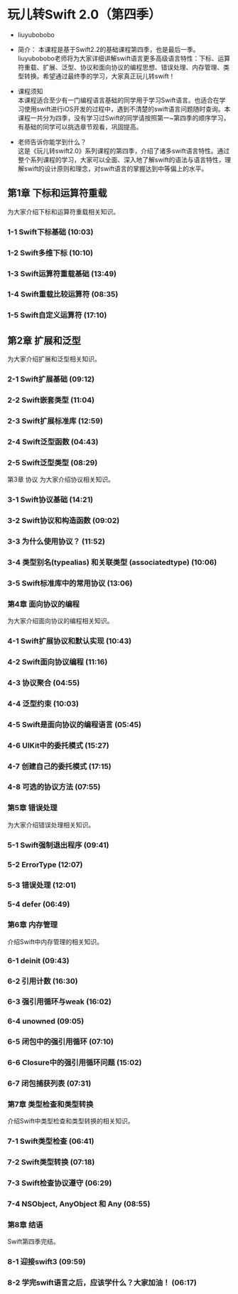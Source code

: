 # 玩儿转Swift 2.0（第四季）
 
- liuyubobobo  

- 简介：
本课程是基于Swift2.2的基础课程第四季，也是最后一季。liuyubobobo老师将为大家详细讲解swift语言更多高级语言特性：下标、运算符重载、扩展、泛型、协议和面向协议的编程思想、错误处理、内存管理、类型转换。希望通过最终季的学习，大家真正玩儿转swift！ 

- 课程须知  
本课程适合至少有一门编程语言基础的同学用于学习Swift语言。也适合在学习使用swift进行iOS开发的过程中，遇到不清楚的swift语言问题随时查询。本课程一共分为四季，没有学习过Swift的同学请按照第一~第四季的顺序学习，有基础的同学可以挑选章节观看，巩固提高。

- 老师告诉你能学到什么？  
这是《玩儿转swift2.0》系列课程的第四季，介绍了诸多swift语言特性。通过整个系列课程的学习，大家可以全面、深入地了解swift的语法与语言特性，理解swift的设计原则和理念，对swift语言的掌握达到中等偏上的水平。

## 第1章 下标和运算符重载
为大家介绍下标和运算符重载相关知识。
### 1-1 Swift下标基础 (10:03)
### 1-2 Swift多维下标 (10:10)
### 1-3 Swift运算符重载基础 (13:49)
### 1-4 Swift重载比较运算符 (08:35)
### 1-5 Swift自定义运算符 (17:10)
## 第2章 扩展和泛型
为大家介绍扩展和泛型相关知识。
### 2-1 Swift扩展基础 (09:12)
### 2-2 Swift嵌套类型 (11:04)
###  2-3 Swift扩展标准库 (12:59)
###  2-4 Swift泛型函数 (04:43)
###  2-5 Swift泛型类型 (08:29)
第3章 协议
为大家介绍协议相关知识。
###  3-1 Swift协议基础 (14:21)
###  3-2 Swift协议和构造函数 (09:02)
###  3-3 为什么使用协议？ (11:52)
###  3-4 类型别名(typealias) 和关联类型 (associatedtype) (10:06)
###  3-5 Swift标准库中的常用协议 (13:06)
### 第4章 面向协议的编程
为大家介绍面向协议的编程相关知识。
###  4-1 Swift扩展协议和默认实现 (10:43)
###  4-2 Swift面向协议编程 (11:16)
###  4-3 协议聚合 (04:55)
###  4-4 泛型约束 (10:03)
###  4-5 Swift是面向协议的编程语言 (05:45)
###  4-6 UIKit中的委托模式 (15:27)
###   4-7 创建自己的委托模式 (17:15)
###   4-8 可选的协议方法 (07:55)
###  第5章 错误处理
为大家介绍错误处理相关知识。
###   5-1 Swift强制退出程序 (09:41)
###   5-2 ErrorType (12:07)
###   5-3 错误处理 (12:01)
###   5-4 defer (06:49)
###  第6章 内存管理
介绍Swift中内存管理的相关知识。
###   6-1 deinit (09:43)
###   6-2 引用计数 (16:30)
###   6-3 强引用循环与weak (16:02)
###   6-4 unowned (09:05)
###   6-5 闭包中的强引用循环 (07:10)
###   6-6 Closure中的强引用循环问题 (15:02)
###   6-7 闭包捕获列表 (07:31)
###   第7章 类型检查和类型转换
介绍Swift中类型检查和类型转换的相关知识。
###   7-1 Swift类型检查 (06:41)
###   7-2 Swift类型转换 (07:18)
###   7-3 Swift检查协议遵守 (06:29)
###   7-4 NSObject, AnyObject 和 Any (08:55)
###   第8章 结语
Swift第四季完结。
###   8-1 迎接swift3 (09:59)
###   8-2 学完swift语言之后，应该学什么？大家加油！ (06:17)
